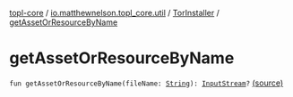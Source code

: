 [topl-core](../../index.md) / [io.matthewnelson.topl_core.util](../index.md) / [TorInstaller](index.md) / [getAssetOrResourceByName](./get-asset-or-resource-by-name.md)

# getAssetOrResourceByName

`fun getAssetOrResourceByName(fileName: `[`String`](https://kotlinlang.org/api/latest/jvm/stdlib/kotlin/-string/index.html)`): `[`InputStream`](https://docs.oracle.com/javase/6/docs/api/java/io/InputStream.html)`?` [(source)](https://github.com/05nelsonm/TorOnionProxyLibrary-Android/blob/master/topl-core/src/main/java/io/matthewnelson/topl_core/util/TorInstaller.kt#L131)